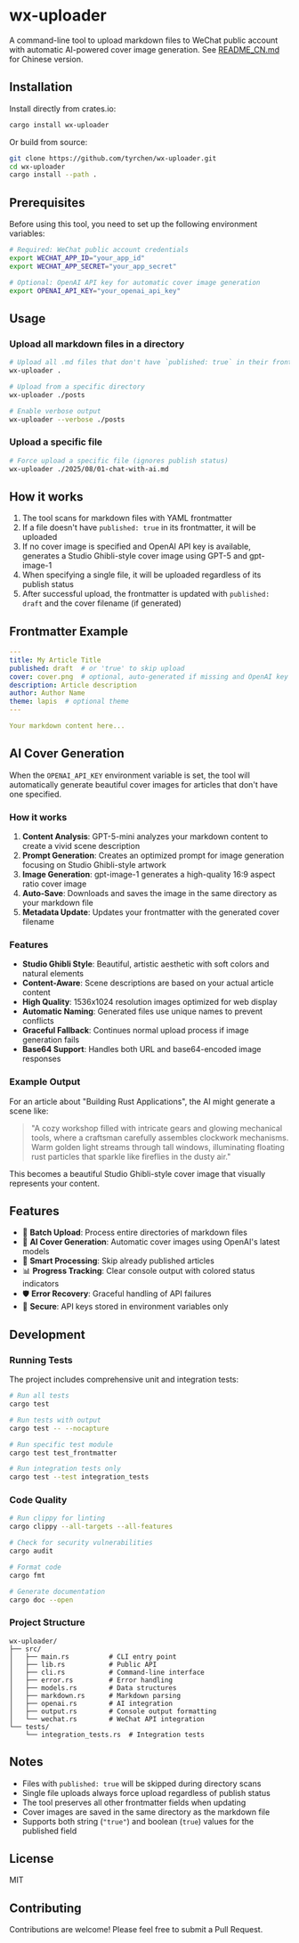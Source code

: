 # wx-uploader

A command-line tool to upload markdown files to WeChat public account with automatic AI-powered cover image generation. See [README_CN.md](README_CN.md) for Chinese version.

## Installation

Install directly from crates.io:

```bash
cargo install wx-uploader
```

Or build from source:

```bash
git clone https://github.com/tyrchen/wx-uploader.git
cd wx-uploader
cargo install --path .
```

## Prerequisites

Before using this tool, you need to set up the following environment variables:

```bash
# Required: WeChat public account credentials
export WECHAT_APP_ID="your_app_id"
export WECHAT_APP_SECRET="your_app_secret"

# Optional: OpenAI API key for automatic cover image generation
export OPENAI_API_KEY="your_openai_api_key"
```

## Usage

### Upload all markdown files in a directory

```bash
# Upload all .md files that don't have `published: true` in their frontmatter
wx-uploader .

# Upload from a specific directory
wx-uploader ./posts

# Enable verbose output
wx-uploader --verbose ./posts
```

### Upload a specific file

```bash
# Force upload a specific file (ignores publish status)
wx-uploader ./2025/08/01-chat-with-ai.md
```

## How it works

1. The tool scans for markdown files with YAML frontmatter
2. If a file doesn't have `published: true` in its frontmatter, it will be uploaded
3. If no cover image is specified and OpenAI API key is available, generates a Studio Ghibli-style cover image using GPT-5 and gpt-image-1
4. When specifying a single file, it will be uploaded regardless of its publish status
5. After successful upload, the frontmatter is updated with `published: draft` and the cover filename (if generated)

## Frontmatter Example

```yaml
---
title: My Article Title
published: draft  # or 'true' to skip upload
cover: cover.png  # optional, auto-generated if missing and OpenAI key is set
description: Article description
author: Author Name
theme: lapis  # optional theme
---

Your markdown content here...
```

## AI Cover Generation

When the `OPENAI_API_KEY` environment variable is set, the tool will automatically generate beautiful cover images for articles that don't have one specified.

### How it works

1. **Content Analysis**: GPT-5-mini analyzes your markdown content to create a vivid scene description
2. **Prompt Generation**: Creates an optimized prompt for image generation focusing on Studio Ghibli-style artwork
3. **Image Generation**: gpt-image-1 generates a high-quality 16:9 aspect ratio cover image
4. **Auto-Save**: Downloads and saves the image in the same directory as your markdown file
5. **Metadata Update**: Updates your frontmatter with the generated cover filename

### Features

- **Studio Ghibli Style**: Beautiful, artistic aesthetic with soft colors and natural elements
- **Content-Aware**: Scene descriptions are based on your actual article content
- **High Quality**: 1536x1024 resolution images optimized for web display
- **Automatic Naming**: Generated files use unique names to prevent conflicts
- **Graceful Fallback**: Continues normal upload process if image generation fails
- **Base64 Support**: Handles both URL and base64-encoded image responses

### Example Output

For an article about "Building Rust Applications", the AI might generate a scene like:
> "A cozy workshop filled with intricate gears and glowing mechanical tools, where a craftsman carefully assembles clockwork mechanisms. Warm golden light streams through tall windows, illuminating floating rust particles that sparkle like fireflies in the dusty air."

This becomes a beautiful Studio Ghibli-style cover image that visually represents your content.

## Features

- 📝 **Batch Upload**: Process entire directories of markdown files
- 🎨 **AI Cover Generation**: Automatic cover images using OpenAI's latest models
- 🔄 **Smart Processing**: Skip already published articles
- 📊 **Progress Tracking**: Clear console output with colored status indicators
- 🛡️ **Error Recovery**: Graceful handling of API failures
- 🔐 **Secure**: API keys stored in environment variables only

## Development

### Running Tests

The project includes comprehensive unit and integration tests:

```bash
# Run all tests
cargo test

# Run tests with output
cargo test -- --nocapture

# Run specific test module
cargo test test_frontmatter

# Run integration tests only
cargo test --test integration_tests
```

### Code Quality

```bash
# Run clippy for linting
cargo clippy --all-targets --all-features

# Check for security vulnerabilities
cargo audit

# Format code
cargo fmt

# Generate documentation
cargo doc --open
```

### Project Structure

```
wx-uploader/
├── src/
│   ├── main.rs          # CLI entry point
│   ├── lib.rs           # Public API
│   ├── cli.rs           # Command-line interface
│   ├── error.rs         # Error handling
│   ├── models.rs        # Data structures
│   ├── markdown.rs      # Markdown parsing
│   ├── openai.rs        # AI integration
│   ├── output.rs        # Console output formatting
│   └── wechat.rs        # WeChat API integration
└── tests/
    └── integration_tests.rs  # Integration tests
```

## Notes

- Files with `published: true` will be skipped during directory scans
- Single file uploads always force upload regardless of publish status
- The tool preserves all other frontmatter fields when updating
- Cover images are saved in the same directory as the markdown file
- Supports both string (`"true"`) and boolean (`true`) values for the published field

## License

MIT

## Contributing

Contributions are welcome! Please feel free to submit a Pull Request.

